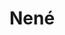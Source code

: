 ---
title: Nené
date: 
draft: false

# descripcion
description : Aros de plata 925

materials: Plata 925

color: Plateado

dimensions: 1,5cm largo x 1cm ancho

code: 01-20-0647

type: "Aros"

categories: []

price: $2.500,00

# Images
# first image will be shown in the product page
images:
  # - image: "images/path_to_image"
  # La ubicacion de las imagenes es imagenes/Aros/Aros.Solo Plata/01-20-0647-nene
  - image: "./images/aros/solo_plata/01-20-0647.JPG"
---